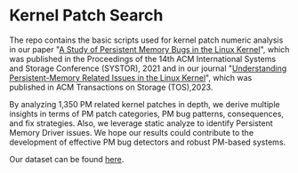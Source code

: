 # Kernel Patch Search
The repo contains the basic scripts used for kernel patch numeric analysis in our paper "[A Study of Persistent Memory Bugs in the Linux Kernel](https://dl.acm.org/doi/pdf/10.1145/3456727.3463783)", which was published in the Proceedings of the 14th ACM International Systems and Storage Conference (SYSTOR), 2021 and in our journal "[Understanding Persistent-Memory Related Issues in the Linux Kernel](https://arxiv.org/abs/2307.04095)", which was published in ACM Transactions on Storage (TOS),2023.

By analyzing 1,350 PM related kernel patches in depth, we derive multiple insights in terms of PM patch categories, PM bug patterns, consequences, and fix strategies. Also, we leverage static analyze to identify Persistent Memory Driver issues. We hope our results could contribute to the development of effective PM bug detectors and robust PM-based systems.

Our dataset can be found [here](https://github.com/data-storage-lab/BugBench).

